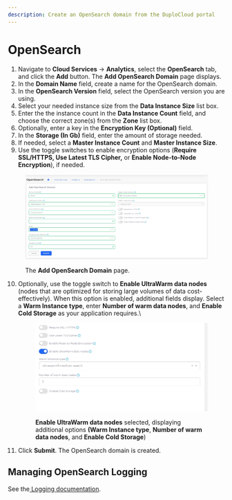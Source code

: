 ```yaml
---
description: Create an OpenSearch domain from the DuploCloud portal
---
```


# OpenSearch

1. Navigate to **Cloud Services** -> **Analytics**, select the **OpenSearch** tab, and click the **Add** button. The **Add OpenSearch Domain** page displays.&#x20;
2. In the **Domain Name** field, create a name for the OpenSearch domain.
3. In the **OpenSearch Version** field, select the OpenSearch version you are using.
4. Select your needed instance size from the **Data Instance Size** list box.
5. Enter the the instance count in the **Data Instance Count** field, and choose the correct zone(s) from the **Zone** list box.
6. Optionally, enter a key in the **Encryption Key (Optional)** field.&#x20;
7. In the **Storage (In Gb)** field, enter the amount of storage needed.&#x20;
8. If needed, select a **Master Instance Count** and **Master Instance Size**.&#x20;
9. Use the toggle switches to enable encryption options (**Require SSL/HTTPS, Use Latest TLS Cipher,** or **Enable Node-to-Node Encryption**), if needed.

<figure><img src="../../.gitbook/assets/screenshot-nimbusweb.me-2024.03.04-14_45_54.png" alt=""><figcaption><p>The <strong>Add OpenSearch Domain</strong> page.</p></figcaption></figure>

10. Optionally, use the toggle switch to **Enable UltraWarm data nodes** (nodes that are optimized for storing large volumes of data cost-effectively). When this option is enabled, additional fields display. Select a **Warm Instance type**, enter **Number of warm data nodes**, and **Enable Cold Storage** as your application requires.\


    <figure><img src="../../.gitbook/assets/screenshot-nimbusweb.me-2024.02.27-14_39_49.png" alt=""><figcaption><p><strong>Enable UltraWarm data nodes</strong> selected, displaying additional options <strong>(Warm Instance type</strong>, <strong>Number of warm data nodes</strong>, and <strong>Enable Cold Storage</strong>)</p></figcaption></figure>
11. Click **Submit**. The OpenSearch domain is created.&#x20;

## Managing OpenSearch Logging

See the[ Logging documentation](../use-cases/central-logging/custom-log-collection.md).

